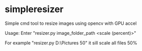 # simpleresizer
Simple cmd tool to resize images using opencv with GPU accel

Usage:
Enter "resizer.py image_folder_path <scale (percent)>"

For example "resizer.py D:\Pictures 50" it sill scale all files 50%
